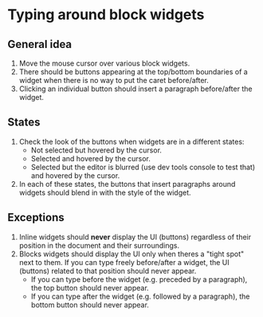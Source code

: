 # Typing around block widgets

## General idea

1. Move the mouse cursor over various block widgets.
2. There should be buttons appearing at the top/bottom boundaries of a widget when there is no way to put the caret before/after.
3. Clicking an individual button should insert a paragraph before/after the widget.

## States

1. Check the look of the buttons when widgets are in a different states:
	* Not selected but hovered by the cursor.
	* Selected and hovered by the cursor.
	* Selected but the editor is blurred (use dev tools console to test that) and hovered by the cursor.
2. In each of these states, the buttons that insert paragraphs around widgets should blend in with the style of the widget.

## Exceptions

1. Inline widgets should **never** display the UI (buttons) regardless of their position in the document and their surroundings.
2. Blocks widgets should display the UI only when theres a "tight spot" next to them. If you can type freely before/after a widget, the UI (buttons) related to that position should never appear.
	* If you can type before the widget (e.g. preceded by a paragraph), the top button should never appear.
	* If you can type after the widget (e.g. followed by a paragraph), the bottom button should never appear.

